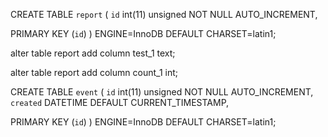 CREATE TABLE `report` (
  `id` int(11) unsigned NOT NULL AUTO_INCREMENT,
  
  PRIMARY KEY (`id`)
) ENGINE=InnoDB DEFAULT CHARSET=latin1;


alter table report add column test_1 text;

alter table report add column count_1 int;


CREATE TABLE `event` (
  `id` int(11) unsigned NOT NULL AUTO_INCREMENT,
   `created`     DATETIME DEFAULT CURRENT_TIMESTAMP,
  
  PRIMARY KEY (`id`)
) ENGINE=InnoDB DEFAULT CHARSET=latin1;